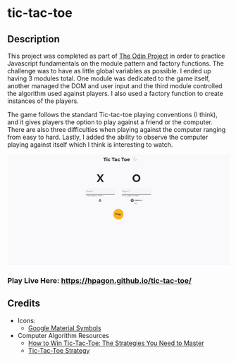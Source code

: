 # tic-tac-toe
## Description
This project was completed as part of [The Odin Project](https://www.theodinproject.com/) in order to practice Javascript fundamentals on the module pattern and factory functions. The challenge was to have as little global variables as possible. I ended up having 3 modules total. One module was dedicated to the game itself, another managed the DOM and user input and the third module controlled the algorithm used against players. I also used a factory function to create instances of the players.

The game follows the standard Tic-tac-toe playing conventions (I think), and it gives players the option to play against a friend or the computer. There are also three difficulties when playing against the computer ranging from easy to hard. Lastly, I added the ability to observe the computer playing against itself which I think is interesting to watch. 

<img src="images/tictactoedemo.gif" alt="Tic-tac-toe demo video" style="height: 250px; justify-self">

### Play Live Here: https://hpagon.github.io/tic-tac-toe/
## Credits
- Icons:
    - [Google Material Symbols](https://fonts.google.com/icons)
- Computer Algorithm Resources
    - [How to Win Tic-Tac-Toe: The Strategies You Need to Master](https://www.rd.com/article/how-to-win-tic-tac-toe/)
    - [Tic-Tac-Toe Strategy](https://blog.ostermiller.org/tic-tac-toe-strategy/)